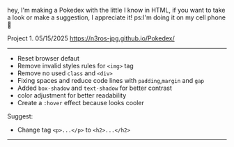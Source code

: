 hey, I'm making a Pokedex with the little I know in HTML, if you want to take a look or make a suggestion, I appreciate it!
ps:I'm doing it on my cell phone 🥲

Project 1.
05/15/2025
https://n3ros-jpg.github.io/Pokedex/

---

* Reset browser defaut
* Remove invalid styles rules for `<img>` tag
* Remove no used `class` and `<div>`
* Fixing spaces and reduce code lines with `padding`,`margin` and `gap`
* Added `box-shadow` and `text-shadow` for better contrast
* color adjustment for better readability
* Create a `:hover` effect because looks cooler

Suggest: 
* Change tag `<p>...</p>` to `<h2>...</h2>`

---